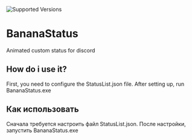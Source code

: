 ![Supported Versions](https://img.shields.io/github/pipenv/locked/python-version/hvppy-dev/BananaStatus?color=darkmagenta&style=flat-square)
# BananaStatus
 Animated custom status for discord

## How do i use it?
First, you need to configure the StatusList.json file. After setting up, run BananaStatus.exe

## Как использовать
Сначала требуется настроить файл StatusList.json. После настройки, запустить BananaStatus.exe
